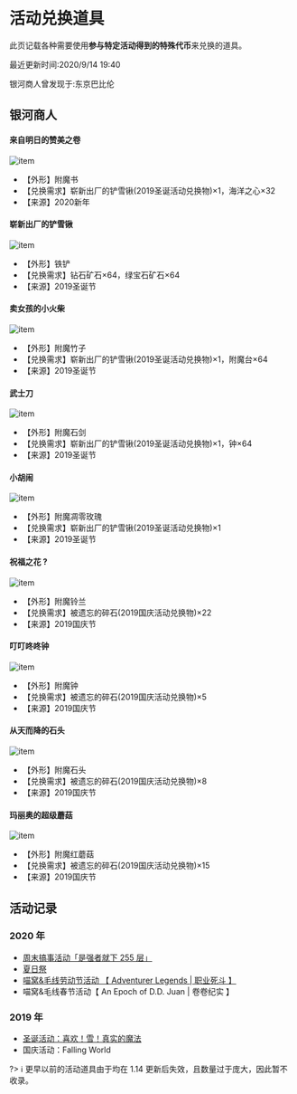 # 活动兑换道具

此页记载各种需要使用**参与特定活动得到的特殊代币**来兑换的道具。

最近更新时间:2020/9/14 19:40

银河商人曾发现于:东京巴比伦

## 银河商人

#### 来自明日的赞美之卷
![item](../../assets/images/items/activities/来自明日的赞美之卷.png)
- 【外形】附魔书
- 【兑换需求】崭新出厂的铲雪锹(2019圣诞活动兑换物)×1，海洋之心×32
- 【来源】2020新年

#### 崭新出厂的铲雪锹
![item](../../assets/images/items/activities/崭新出厂的铲雪锹.png)
- 【外形】铁铲
- 【兑换需求】钻石矿石×64，绿宝石矿石×64
- 【来源】2019圣诞节

#### 卖女孩的小火柴
![item](../../assets/images/items/activities/卖女孩的小火柴.png)
- 【外形】附魔竹子
- 【兑换需求】崭新出厂的铲雪锹(2019圣诞活动兑换物)×1，附魔台×64
- 【来源】2019圣诞节

#### 武士刀
![item](../../assets/images/items/activities/武士刀.png)
- 【外形】附魔石剑
- 【兑换需求】崭新出厂的铲雪锹(2019圣诞活动兑换物)×1，钟×64
- 【来源】2019圣诞节

#### 小胡闹
![item](../../assets/images/items/activities/小胡闹.png)
- 【外形】附魔凋零玫瑰
- 【兑换需求】崭新出厂的铲雪锹(2019圣诞活动兑换物)×1
- 【来源】2019圣诞节

#### 祝福之花 ?
![item](../../assets/images/items/activities/祝福之花.png)
- 【外形】附魔铃兰
- 【兑换需求】被遗忘的碎石(2019国庆活动兑换物)×22
- 【来源】2019国庆节

#### 叮叮咚咚钟
![item](../../assets/images/items/activities/叮叮咚咚钟.png)
- 【外形】附魔钟
- 【兑换需求】被遗忘的碎石(2019国庆活动兑换物)×5
- 【来源】2019国庆节

#### 从天而降的石头
![item](../../assets/images/items/activities/从天而降的石头.png)
- 【外形】附魔石头
- 【兑换需求】被遗忘的碎石(2019国庆活动兑换物)×8
- 【来源】2019国庆节

#### 玛丽奥的超级蘑菇
![item](../../assets/images/items/activities/玛丽奥的超级蘑菇.png)
- 【外形】附魔红蘑菇
- 【兑换需求】被遗忘的碎石(2019国庆活动兑换物)×15
- 【来源】2019国庆节

## 活动记录

### 2020 年

- [周末搞事活动「是强者就下 255 层」](space/items/activities/2020-255floor)
- [夏日祭](space/items/activities/2020-natsu-matsuri)
- [喵窝&毛线劳动节活动 【 Adventurer Legends | 职业死斗 】](space/items/activities/2020-labour-day)
- 喵窝&毛线春节活动【 An Epoch of D.D. Juan | 卷卷纪实 】

### 2019 年

- [圣诞活动：喜欢！雪！真实的魔法](space/items/activities/2019-xmas)
- 国庆活动：Falling World

?> :information_source: 更早以前的活动道具由于均在 1.14 更新后失效，且数量过于庞大，因此暂不收录。
